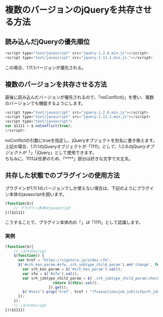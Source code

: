# 複数のバージョンのjQueryを共存させる方法

## 読み込んだjQueryの優先順位

```Javascript
<script type="text/javascript" src="jquery-1.2.6.min.js"></script>
<script type="text/javascript" src="jquery-1.11.1.min.js."></script>
```

この場合、1.11.1バージョンが優先される。

## 複数のバージョンを共存させる方法
最後に読み込んだバージョンが優先されるので、「noConflict()」を使い、複数のバージョンでも機能するようにします。

```Javascript
<script type="text/javascript" src="jquery-1.2.6.min.js"></script>
<script type="text/javascript" src="jquery-1.11.1.min.js"></script>
<script type="text/javascript">    
var $1111 = $.noConflict(true);
</script>
```

noConflictの引数にtrueを指定し、jQueryオブジェクトを別名に書き換えます。  
上記の場合、1.11.1のjQueryオブジェクトが「$1111」として、1.2.6のjQueryオブジェクトが「$」「jQuery」として使用できます。  
ちなみに、$1111は任意のため、$「****」部分は好きな文字で大丈夫。

## 共存した状態でのプラグインの使用方法
プラグインが1.11.1のバージョンでしか使えない場合は、下記のようにプラグイン本体のjavascriptを囲います。

```Javascript
(function($){
    // プラグイン本体のjavascript
})($1111)
```

こうすることで、プラグイン本体内の「$」は「$1111」として認識します。  

### 実例
```Javascript
(function($){
    // ↓元々のscript
    $(function() {
      var href = "https://sigotora.jp/index.cfm";
      $('#srh_ken_param,#sfw,.srh_jobtype_child_param').on('change', function() {
        var srh_ken_param = $('#srh_ken_param').val();
        var sfw = $('#sfw').val();
        var srh_jobtype_child_param = $('.srh_jobtype_child_param:checked').map(function() {
                      return $(this).val();
                    }).get();
        $('#test').prop('href', href + "?fuseaction=job.joblist&srh_jobtype_param=5&srh_ken_param=" + srh_ken_param + "&sfw=" + sfw + "&srh_jobtype_child_param=" + srh_jobtype_child_param);
      });
    });
    // ↑元々のscript
})($1111)
```
